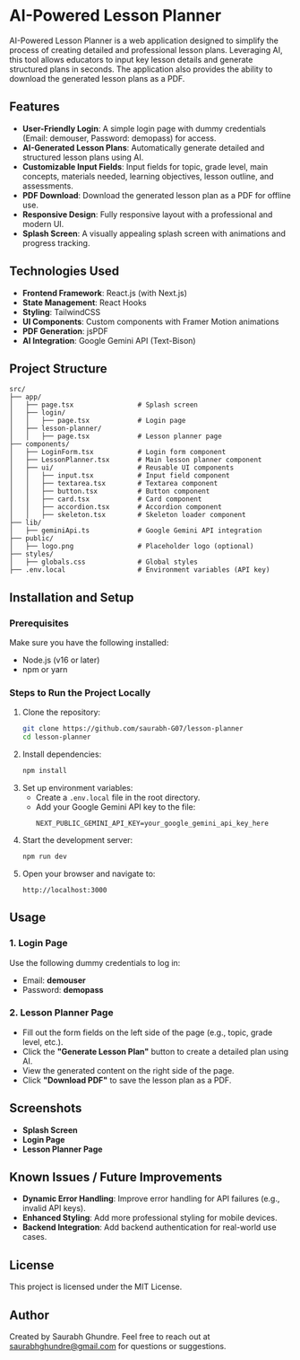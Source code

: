AI-Powered Lesson Planner
=========================

AI-Powered Lesson Planner is a web application designed to simplify the process of creating detailed and professional lesson plans. Leveraging AI, this tool allows educators to input key lesson details and generate structured plans in seconds. The application also provides the ability to download the generated lesson plans as a PDF.

## Features
- **User-Friendly Login**: A simple login page with dummy credentials (Email: demouser, Password: demopass) for access.
- **AI-Generated Lesson Plans**: Automatically generate detailed and structured lesson plans using AI.
- **Customizable Input Fields**: Input fields for topic, grade level, main concepts, materials needed, learning objectives, lesson outline, and assessments.
- **PDF Download**: Download the generated lesson plan as a PDF for offline use.
- **Responsive Design**: Fully responsive layout with a professional and modern UI.
- **Splash Screen**: A visually appealing splash screen with animations and progress tracking.

## Technologies Used
- **Frontend Framework**: React.js (with Next.js)
- **State Management**: React Hooks
- **Styling**: TailwindCSS
- **UI Components**: Custom components with Framer Motion animations
- **PDF Generation**: jsPDF
- **AI Integration**: Google Gemini API (Text-Bison)

## Project Structure
```
src/
├── app/
│   ├── page.tsx                # Splash screen
│   ├── login/
│   │   ├── page.tsx            # Login page
│   ├── lesson-planner/
│   │   ├── page.tsx            # Lesson planner page
├── components/
│   ├── LoginForm.tsx           # Login form component
│   ├── LessonPlanner.tsx       # Main lesson planner component
│   ├── ui/                     # Reusable UI components
│   │   ├── input.tsx           # Input field component
│   │   ├── textarea.tsx        # Textarea component
│   │   ├── button.tsx          # Button component
│   │   ├── card.tsx            # Card component
│   │   ├── accordion.tsx       # Accordion component
│   │   ├── skeleton.tsx        # Skeleton loader component
├── lib/
│   ├── geminiApi.ts            # Google Gemini API integration
├── public/
│   ├── logo.png                # Placeholder logo (optional)
├── styles/
│   ├── globals.css             # Global styles
├── .env.local                  # Environment variables (API key)
```

## Installation and Setup
### Prerequisites
Make sure you have the following installed:
- Node.js (v16 or later)
- npm or yarn

### Steps to Run the Project Locally
1. Clone the repository:
   ```bash
   git clone https://github.com/saurabh-G07/lesson-planner
   cd lesson-planner
   ```
2. Install dependencies:
   ```bash
   npm install
   ```
3. Set up environment variables:
   - Create a `.env.local` file in the root directory.
   - Add your Google Gemini API key to the file:
     ```text
     NEXT_PUBLIC_GEMINI_API_KEY=your_google_gemini_api_key_here
     ```
4. Start the development server:
   ```bash
   npm run dev
   ```
5. Open your browser and navigate to:
   ```text
   http://localhost:3000
   ```

## Usage
### 1. Login Page
Use the following dummy credentials to log in:
- Email: **demouser**
- Password: **demopass**

### 2. Lesson Planner Page
- Fill out the form fields on the left side of the page (e.g., topic, grade level, etc.).
- Click the **"Generate Lesson Plan"** button to create a detailed plan using AI.
- View the generated content on the right side of the page.
- Click **"Download PDF"** to save the lesson plan as a PDF.

## Screenshots
- **Splash Screen**
- **Login Page**
- **Lesson Planner Page**

## Known Issues / Future Improvements
- **Dynamic Error Handling**: Improve error handling for API failures (e.g., invalid API keys).
- **Enhanced Styling**: Add more professional styling for mobile devices.
- **Backend Integration**: Add backend authentication for real-world use cases.

## License
This project is licensed under the MIT License.

## Author
Created by Saurabh Ghundre. Feel free to reach out at saurabhghundre@gmail.com for questions or suggestions.

